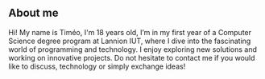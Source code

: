 ## About me

Hi! My name is Timéo, I'm 18 years old, I’m in my first year of a Computer Science degree program at Lannion IUT, where I dive into the fascinating world of programming and technology. I enjoy exploring new solutions and working on innovative projects. Do not hesitate to contact me if you would like to discuss, technology or simply exchange ideas!
